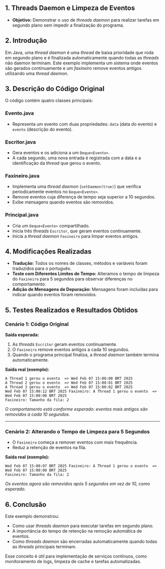 ## 1. Threads Daemon e Limpeza de Eventos 
- **Objetivo:** Demonstrar o uso de *threads daemon* para realizar tarefas em segundo plano sem impedir a finalização do programa.

## 2. Introdução
Em Java, uma *thread daemon* é uma *thread* de baixa prioridade que roda em segundo plano e é finalizada automaticamente quando todas as *threads* não daemon terminam. Este exemplo implementa um sistema onde eventos são gerados continuamente e um *faxineiro* remove eventos antigos utilizando uma *thread daemon*.

## 3. Descrição do Código Original
O código contém quatro classes principais:

### **Evento.java**
- Representa um evento com duas propriedades: `data` (data do evento) e `evento` (descrição do evento).

### **Escritor.java**
- Gera eventos e os adiciona a um `Deque<Evento>`.
- A cada segundo, uma nova entrada é registrada com a data e a identificação da *thread* que gerou o evento.

### **Faxineiro.java**
- Implementa uma *thread daemon* (`setDaemon(true)`) que verifica periodicamente eventos no `Deque<Evento>`.
- Remove eventos cuja diferença de tempo seja superior a 10 segundos.
- Exibe mensagens quando eventos são removidos.

### **Principal.java**
- Cria um `Deque<Evento>` compartilhado.
- Inicia três *threads* `Escritor`, que geram eventos continuamente.
- Inicia a *thread daemon* `Faxineiro` para limpar eventos antigos.

## 4. Modificações Realizadas
- **Tradução:** Todos os nomes de classes, métodos e variáveis foram traduzidos para o português.
- **Teste com Diferentes Limites de Tempo:** Alteramos o tempo de limpeza do `Faxineiro` para 5 segundos para observar diferenças no comportamento.
- **Adição de Mensagens de Depuração:** Mensagens foram incluídas para indicar quando eventos foram removidos.

## 5. Testes Realizados e Resultados Obtidos
### **Cenário 1: Código Original**
**Saída esperada:**  
1. As *threads* `Escritor` geram eventos continuamente.  
2. O `Faxineiro` remove eventos antigos a cada 10 segundos.  
3. Quando o programa principal finaliza, a *thread daemon* também termina automaticamente.  

**Saída real (exemplo):**
```
A Thread 1 gerou o evento  => Wed Feb 07 15:00:00 BRT 2025
A Thread 2 gerou o evento  => Wed Feb 07 15:00:01 BRT 2025
A Thread 3 gerou o evento  => Wed Feb 07 15:00:02 BRT 2025
Wed Feb 07 15:00:12 BRT 2025 Faxineiro: A Thread 1 gerou o evento  => Wed Feb 07 15:00:00 BRT 2025
Faxineiro: Tamanho da fila: 2
```
*O comportamento está conforme esperado: eventos mais antigos são removidos a cada 10 segundos.*

---

### **Cenário 2: Alterando o Tempo de Limpeza para 5 Segundos**
- O `Faxineiro` começa a remover eventos com mais frequência.
- Reduz a retenção de eventos na fila.

**Saída real (exemplo):**
```
Wed Feb 07 15:00:07 BRT 2025 Faxineiro: A Thread 1 gerou o evento  => Wed Feb 07 15:00:00 BRT 2025
Faxineiro: Tamanho da fila: 2
```
*Os eventos agora são removidos após 5 segundos em vez de 10, como esperado.*

## 6. Conclusão
Este exemplo demonstrou:
- Como usar *threads daemon* para executar tarefas em segundo plano.
- A importância do tempo de retenção na remoção automática de eventos.
- Como *threads daemon* são encerradas automaticamente quando todas as *threads* principais terminam.

Esse conceito é útil para implementação de serviços contínuos, como monitoramento de logs, limpeza de cache e tarefas automatizadas.
